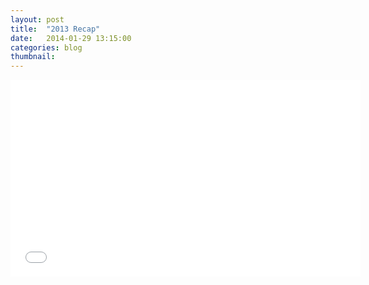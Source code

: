 ```yaml
---
layout: post
title:  "2013 Recap"
date:   2014-01-29 13:15:00
categories: blog
thumbnail:
---
```


<iframe width="560" height="315" src="//www.youtube-nocookie.com/embed/nObBlsOT2Gw" frameborder="0" allowfullscreen></iframe>